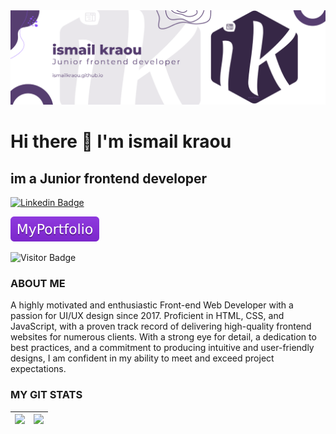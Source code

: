 <img src="https://raw.githubusercontent.com/ismailkraou/ismailkraou/main/images/ismailkraou-Banner.png"/>

# Hi there 👋 I'm ismail kraou
## im a Junior frontend developer

[![Linkedin Badge](https://img.shields.io/badge/LinkedIn-0077B5?style=for-the-badge&logo=linkedin&logoColor=white)](https://www.linkedin.com/in/dhanrajdc7/)


<a href="https://ismailkraou.github.io/"><img src="https://raw.githubusercontent.com/ismailkraou/ismailkraou/f7fc9aaaf5307d528bb4f76135769f4168d18e88/images/MyPortfolio-blueviolet.svg"/></a>


![Visitor Badge](https://visitor-badge.laobi.icu/badge?page_id=ismailkraou)


### ABOUT ME
A highly motivated and enthusiastic Front-end Web Developer with a passion for UI/UX design since 2017. Proficient in HTML, CSS, and JavaScript, with a proven track record of delivering high-quality frontend websites for numerous clients. With a strong eye for detail, a dedication to best practices, and a commitment to producing intuitive and user-friendly designs, I am confident in my ability to meet and exceed project expectations.



### MY GIT STATS
<img src="https://github-readme-stats.vercel.app/api?username=dhanrajdc7&&show_icons=true&count_private=true&theme=radical"/>|<img src="https://github-readme-streak-stats.herokuapp.com/?user=dhanrajdc7&theme=radical"/>|
|---|---|


